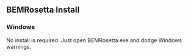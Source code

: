 ## BEMRosetta Install

### Windows
No install is required. Just open BEMRosetta.exe and dodge Windows warnings. 

